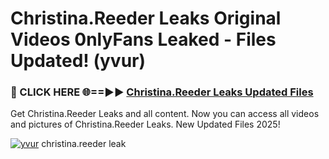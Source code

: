 # Christina.Reeder Leaks Original Videos 0nlyFans Leaked - Files Updated! (yvur)

<h3>🔴 CLICK HERE 🌐==►► <a href="https://tinyurl.com/3hn5wdd3" rel="nofollow">Christina.Reeder Leaks Updated Files</a></h3>

Get Christina.Reeder Leaks and all content. Now you can access all videos and pictures of Christina.Reeder Leaks. New Updated Files 2025!

[![yvur](https://i.imgur.com/4HnBqBT.gif)](https://tinyurl.com/3hn5wdd3)
christina.reeder leak